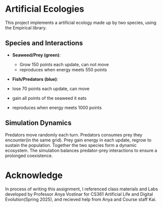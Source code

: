 # Artificial Ecologies

This project implements a artificial ecology made up by two species, using the Empirical library.

## Species and Interactions

- **Seaweed/Prey (green)**:

  - Grow 150 points each update, can not move
  - reproduces when energy meets 550 points

- **Fish/Predators (blue)**:
- lose 70 points each update, can move
- gain all points of the seaweed it eats
- reproduces when energy meets 1000 points

## Simulation Dynamics

Predators move randomly each turn. Predators consumes prey they encounter(in the same grid). Prey gain energy in each update, regrow to sustain the population. Together the two species form a dynamic ecosystem. The simulation balances predator-prey interactions to ensure a prolonged coexistence.

# Acknowledge

In process of writing this assignment, I referenced class materials and Labs developed by Professor Anya Vostinar for CS361 Artificial Life and Digital Evolution(Spring 2025), and recieved help from Anya and Course staff Kai.
